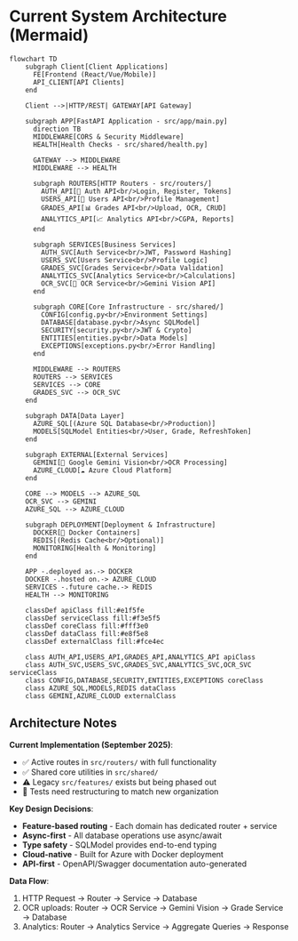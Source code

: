 # Current System Architecture (Mermaid)

```mermaid
flowchart TD
    subgraph Client[Client Applications]
      FE[Frontend (React/Vue/Mobile)]
      API_CLIENT[API Clients]
    end

    Client -->|HTTP/REST| GATEWAY[API Gateway]
    
    subgraph APP[FastAPI Application - src/app/main.py]
      direction TB
      MIDDLEWARE[CORS & Security Middleware]
      HEALTH[Health Checks - src/shared/health.py]
      
      GATEWAY --> MIDDLEWARE
      MIDDLEWARE --> HEALTH
      
      subgraph ROUTERS[HTTP Routers - src/routers/]
        AUTH_API[🔐 Auth API<br/>Login, Register, Tokens]
        USERS_API[👤 Users API<br/>Profile Management]
        GRADES_API[📊 Grades API<br/>Upload, OCR, CRUD]
        ANALYTICS_API[📈 Analytics API<br/>CGPA, Reports]
      end
      
      subgraph SERVICES[Business Services]
        AUTH_SVC[Auth Service<br/>JWT, Password Hashing]
        USERS_SVC[Users Service<br/>Profile Logic]
        GRADES_SVC[Grades Service<br/>Data Validation]
        ANALYTICS_SVC[Analytics Service<br/>Calculations]
        OCR_SVC[🤖 OCR Service<br/>Gemini Vision API]
      end
      
      subgraph CORE[Core Infrastructure - src/shared/]
        CONFIG[config.py<br/>Environment Settings]
        DATABASE[database.py<br/>Async SQLModel]
        SECURITY[security.py<br/>JWT & Crypto]
        ENTITIES[entities.py<br/>Data Models]
        EXCEPTIONS[exceptions.py<br/>Error Handling]
      end
      
      MIDDLEWARE --> ROUTERS
      ROUTERS --> SERVICES
      SERVICES --> CORE
      GRADES_SVC --> OCR_SVC
    end

    subgraph DATA[Data Layer]
      AZURE_SQL[(Azure SQL Database<br/>Production)]
      MODELS[SQLModel Entities<br/>User, Grade, RefreshToken]
    end

    subgraph EXTERNAL[External Services]
      GEMINI[🧠 Google Gemini Vision<br/>OCR Processing]
      AZURE_CLOUD[☁️ Azure Cloud Platform]
    end

    CORE --> MODELS --> AZURE_SQL
    OCR_SVC --> GEMINI
    AZURE_SQL --> AZURE_CLOUD

    subgraph DEPLOYMENT[Deployment & Infrastructure]
      DOCKER[🐳 Docker Containers]
      REDIS[(Redis Cache<br/>Optional)]
      MONITORING[Health & Monitoring]
    end

    APP -.deployed as.-> DOCKER
    DOCKER -.hosted on.-> AZURE_CLOUD
    SERVICES -.future cache.-> REDIS
    HEALTH --> MONITORING

    classDef apiClass fill:#e1f5fe
    classDef serviceClass fill:#f3e5f5
    classDef coreClass fill:#fff3e0
    classDef dataClass fill:#e8f5e8
    classDef externalClass fill:#fce4ec
    
    class AUTH_API,USERS_API,GRADES_API,ANALYTICS_API apiClass
    class AUTH_SVC,USERS_SVC,GRADES_SVC,ANALYTICS_SVC,OCR_SVC serviceClass
    class CONFIG,DATABASE,SECURITY,ENTITIES,EXCEPTIONS coreClass
    class AZURE_SQL,MODELS,REDIS dataClass
    class GEMINI,AZURE_CLOUD externalClass
```

## Architecture Notes

**Current Implementation (September 2025)**:
- ✅ Active routes in `src/routers/` with full functionality
- ✅ Shared core utilities in `src/shared/`
- ⚠️ Legacy `src/features/` exists but being phased out
- 🔄 Tests need restructuring to match new organization

**Key Design Decisions**:
- **Feature-based routing** - Each domain has dedicated router + service
- **Async-first** - All database operations use async/await
- **Type safety** - SQLModel provides end-to-end typing
- **Cloud-native** - Built for Azure with Docker deployment
- **API-first** - OpenAPI/Swagger documentation auto-generated

**Data Flow**:
1. HTTP Request → Router → Service → Database
2. OCR uploads: Router → OCR Service → Gemini Vision → Grade Service → Database
3. Analytics: Router → Analytics Service → Aggregate Queries → Response
